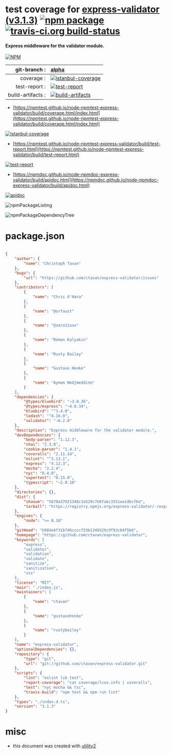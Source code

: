 # test coverage for  [express-validator (v3.1.3)](https://github.com/ctavan/express-validator)  [![npm package](https://img.shields.io/npm/v/npmtest-express-validator.svg?style=flat-square)](https://www.npmjs.org/package/npmtest-express-validator) [![travis-ci.org build-status](https://api.travis-ci.org/npmtest/node-npmtest-express-validator.svg)](https://travis-ci.org/npmtest/node-npmtest-express-validator)
#### Express middleware for the validator module.

[![NPM](https://nodei.co/npm/express-validator.png?downloads=true&downloadRank=true&stars=true)](https://www.npmjs.com/package/express-validator)

| git-branch : | [alpha](https://github.com/npmtest/node-npmtest-express-validator/tree/alpha)|
|--:|:--|
| coverage : | [![istanbul-coverage](https://npmtest.github.io/node-npmtest-express-validator/build/coverage.badge.svg)](https://npmtest.github.io/node-npmtest-express-validator/build/coverage.html/index.html)|
| test-report : | [![test-report](https://npmtest.github.io/node-npmtest-express-validator/build/test-report.badge.svg)](https://npmtest.github.io/node-npmtest-express-validator/build/test-report.html)|
| build-artifacts : | [![build-artifacts](https://npmtest.github.io/node-npmtest-express-validator/glyphicons_144_folder_open.png)](https://github.com/npmtest/node-npmtest-express-validator/tree/gh-pages/build)|

- [https://npmtest.github.io/node-npmtest-express-validator/build/coverage.html/index.html](https://npmtest.github.io/node-npmtest-express-validator/build/coverage.html/index.html)

[![istanbul-coverage](https://npmtest.github.io/node-npmtest-express-validator/build/screenCapture.buildCi.browser.%252Ftmp%252Fbuild%252Fcoverage.lib.html.png)](https://npmtest.github.io/node-npmtest-express-validator/build/coverage.html/index.html)

- [https://npmtest.github.io/node-npmtest-express-validator/build/test-report.html](https://npmtest.github.io/node-npmtest-express-validator/build/test-report.html)

[![test-report](https://npmtest.github.io/node-npmtest-express-validator/build/screenCapture.buildCi.browser.%252Ftmp%252Fbuild%252Ftest-report.html.png)](https://npmtest.github.io/node-npmtest-express-validator/build/test-report.html)

- [https://npmdoc.github.io/node-npmdoc-express-validator/build/apidoc.html](https://npmdoc.github.io/node-npmdoc-express-validator/build/apidoc.html)

[![apidoc](https://npmdoc.github.io/node-npmdoc-express-validator/build/screenCapture.buildCi.browser.%252Ftmp%252Fbuild%252Fapidoc.html.png)](https://npmdoc.github.io/node-npmdoc-express-validator/build/apidoc.html)

![npmPackageListing](https://npmtest.github.io/node-npmtest-express-validator/build/screenCapture.npmPackageListing.svg)

![npmPackageDependencyTree](https://npmtest.github.io/node-npmtest-express-validator/build/screenCapture.npmPackageDependencyTree.svg)



# package.json

```json

{
    "author": {
        "name": "Christoph Tavan"
    },
    "bugs": {
        "url": "https://github.com/ctavan/express-validator/issues"
    },
    "contributors": [
        {
            "name": "Chris O'Hara"
        },
        {
            "name": "@orfaust"
        },
        {
            "name": "@zero21xxx"
        },
        {
            "name": "Roman Kalyakin"
        },
        {
            "name": "Rusty Bailey"
        },
        {
            "name": "Gustavo Henke"
        },
        {
            "name": "Ayman Nedjmeddine"
        }
    ],
    "dependencies": {
        "@types/bluebird": "~3.0.36",
        "@types/express": "~4.0.34",
        "bluebird": "^3.4.0",
        "lodash": "^4.16.0",
        "validator": "~6.2.0"
    },
    "description": "Express middleware for the validator module.",
    "devDependencies": {
        "body-parser": "1.12.3",
        "chai": "2.3.0",
        "cookie-parser": "1.4.1",
        "coveralls": "2.11.14",
        "eslint": "^3.13.1",
        "express": "4.12.3",
        "mocha": "2.2.4",
        "nyc": "8.4.0",
        "supertest": "0.15.0",
        "typescript": "~2.0.10"
    },
    "directories": {},
    "dist": {
        "shasum": "5670a37921340c1e529c7b6fabc3551ee1dbcf6d",
        "tarball": "https://registry.npmjs.org/express-validator/-/express-validator-3.1.3.tgz"
    },
    "engines": {
        "node": ">= 0.10"
    },
    "gitHead": "b983e4f31b7d6ccccf53b1349329c9f93c84f5b0",
    "homepage": "https://github.com/ctavan/express-validator",
    "keywords": [
        "express",
        "validator",
        "validation",
        "validate",
        "sanitize",
        "sanitization",
        "xss"
    ],
    "license": "MIT",
    "main": "./index.js",
    "maintainers": [
        {
            "name": "ctavan"
        },
        {
            "name": "gustavohenke"
        },
        {
            "name": "rustybailey"
        }
    ],
    "name": "express-validator",
    "optionalDependencies": {},
    "repository": {
        "type": "git",
        "url": "git://github.com/ctavan/express-validator.git"
    },
    "scripts": {
        "lint": "eslint lib test",
        "report-coverage": "cat coverage/lcov.info | coveralls",
        "test": "nyc mocha && tsc",
        "travis-build": "npm test && npm run lint"
    },
    "types": "./index.d.ts",
    "version": "3.1.3"
}
```



# misc
- this document was created with [utility2](https://github.com/kaizhu256/node-utility2)
